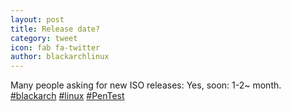 ```yaml
---
layout: post
title: Release date?
category: tweet
icon: fab fa-twitter
author: blackarchlinux
---
```


Many people asking for new ISO releases: Yes, soon: 1-2~ month. [#blackarch](https://twitter.com/hashtag/blackarch?src=hash) [#linux](https://twitter.com/hashtag/linux?src=hash) [#PenTest](https://twitter.com/hashtag/pentest?src=hash)